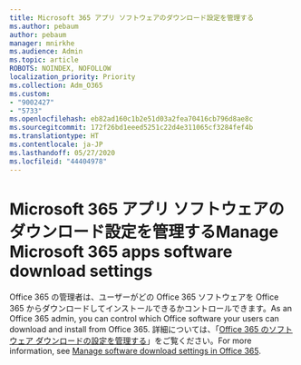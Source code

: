 ```yaml
---
title: Microsoft 365 アプリ ソフトウェアのダウンロード設定を管理する
ms.author: pebaum
author: pebaum
manager: mnirkhe
ms.audience: Admin
ms.topic: article
ROBOTS: NOINDEX, NOFOLLOW
localization_priority: Priority
ms.collection: Adm_O365
ms.custom:
- "9002427"
- "5733"
ms.openlocfilehash: eb82ad160c1b2e51d03a2fea70416cb796d8ae8c
ms.sourcegitcommit: 172f26bd1eeed5251c22d4e311065cf3284fef4b
ms.translationtype: HT
ms.contentlocale: ja-JP
ms.lasthandoff: 05/27/2020
ms.locfileid: "44404978"
---
```

# <a name="manage-microsoft-365-apps-software-download-settings"></a><span data-ttu-id="2fa16-102">Microsoft 365 アプリ ソフトウェアのダウンロード設定を管理する</span><span class="sxs-lookup"><span data-stu-id="2fa16-102">Manage Microsoft 365 apps software download settings</span></span>

<span data-ttu-id="2fa16-103">Office 365 の管理者は、ユーザーがどの Office 365 ソフトウェアを Office 365 からダウンロードしてインストールできるかコントロールできます。</span><span class="sxs-lookup"><span data-stu-id="2fa16-103">As an Office 365 admin, you can control which Office software your users can download and install from Office 365.</span></span> <span data-ttu-id="2fa16-104">詳細については、「[Office 365 のソフトウェア ダウンロードの設定を管理する](https://docs.microsoft.com/deployoffice/manage-software-download-settings-office-365)」をご覧ください。</span><span class="sxs-lookup"><span data-stu-id="2fa16-104">For more information, see [Manage software download settings in Office 365](https://docs.microsoft.com/deployoffice/manage-software-download-settings-office-365).</span></span>
